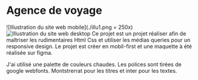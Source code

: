 # Agence de voyage
![Illustration du site web mobile](./illu1.png = 250x)
![Illustration du site web desktop](./illu2.png)
Ce projet est un projet réaliser afin de maîtriser les rudimentaires Html Css et utiliser les médias queries pour un responsive  design.
Le projet est créer en mobil-first et une maquette à été réalisée sur figma.

J'ai utilisé une palette de couleurs chaudes.
Les polices sont tirées de google webfonts. Montstrerrat pour les titres et inter pour les textes.

